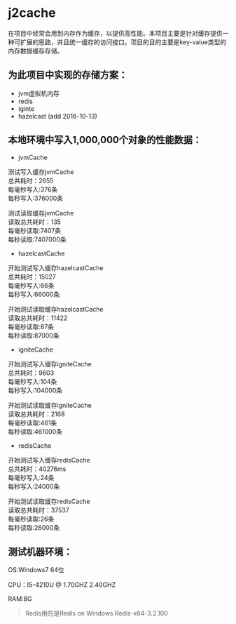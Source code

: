 # j2cache
在项目中经常会用到内存作为缓存，以提供高性能。本项目主要是针对缓存提供一种可扩展的思路，并且统一缓存的访问接口。项目的目的主要是key-value类型的内存数据缓存存储。

## 为此项目中实现的存储方案：
- jvm虚拟机内存
- redis
- iginte
- hazelcast (add 2016-10-13)

## 本地环境中写入1,000,000个对象的性能数据：

- jvmCache

测试写入缓存jvmCache  
总共耗时：2655  
每毫秒写入:376条  
每秒写入:376000条  

测试读取缓存jvmCache  
读取总共耗时：135  
每毫秒读取:7407条  
每秒读取:7407000条  

- hazelcastCache

开始测试写入缓存hazelcastCache  
总共耗时：15027  
每毫秒写入:66条  
每秒写入:66000条  

开始测试读取缓存hazelcastCache  
读取总共耗时：11422  
每毫秒读取:87条  
每秒读取:87000条  

- igniteCache

开始测试写入缓存igniteCache  
总共耗时：9603  
每毫秒写入:104条  
每秒写入:104000条  

开始测试读取缓存igniteCache  
读取总共耗时：2168  
每毫秒读取:461条  
每秒读取:461000条  

- redisCache

开始测试写入缓存redisCache  
总共耗时：40276ms  
每毫秒写入:24条  
每秒写入:24000条  

开始测试读取缓存redisCache  
读取总共耗时：37537  
每毫秒读取:26条  
每秒读取:26000条  


## 测试机器环境：

OS:Windows7 64位

CPU：I5-4210U @ 1.70GHZ 2.40GHZ

RAM:8G

> Redis用的是Redis on Windows Redis-x64-3.2.100

